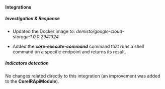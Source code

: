 
#### Integrations

##### Investigation & Response
- Updated the Docker image to: *demisto/google-cloud-storage:1.0.0.2941324*.

- Added the ***core-execute-command*** command that runs a shell command on a specific endpoint and returns its result.

##### Indicators detection

No changes related directly to this integration (an improvement was added to the **CoreIRApiModule**).

